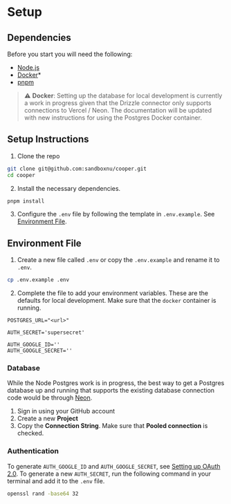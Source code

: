 # Setup

## Dependencies

Before you start you will need the following:

- [Node.js](https://nodejs.org/en)
- [Docker](https://www.docker.com/)\*
- [pnpm](https://pnpm.io/)

> :warning: **Docker**: Setting up the database for local development is currently a work in progress given that the Drizzle connector only supports connections to Vercel / Neon. The documentation will be updated with new instructions for using the Postgres Docker container.

## Setup Instructions

1. Clone the repo

```bash
git clone git@github.com:sandboxnu/cooper.git
cd cooper
```

2. Install the necessary dependencies.

```bash
pnpm install
```

3. Configure the `.env` file by following the template in `.env.example`. See [Environment File](#environment-file).

## Environment File

1. Create a new file called `.env` or copy the `.env.example` and rename it to `.env`.

```bash
cp .env.example .env
```

2. Complete the file to add your environment variables. These are the defaults for local development. Make sure that the `docker` container is running.

```env
POSTGRES_URL="<url>"

AUTH_SECRET='supersecret'

AUTH_GOOGLE_ID=''
AUTH_GOOGLE_SECRET=''
```

### Database

While the Node Postgres work is in progress, the best way to get a Postgres database up and running that supports the existing database connection code would be through [Neon](https://console.neon.tech/).

1. Sign in using your GitHub account
2. Create a new **Project**
3. Copy the **Connection String**. Make sure that **Pooled connection** is checked.

### Authentication

To generate `AUTH_GOOGLE_ID` and `AUTH_GOOGLE_SECRET`, see [Setting up OAuth 2.0](https://support.google.com/cloud/answer/6158849?hl=en). To generate a new `AUTH_SECRET`, run the following command in your terminal and add it to the `.env` file.

```bash
openssl rand -base64 32
```
